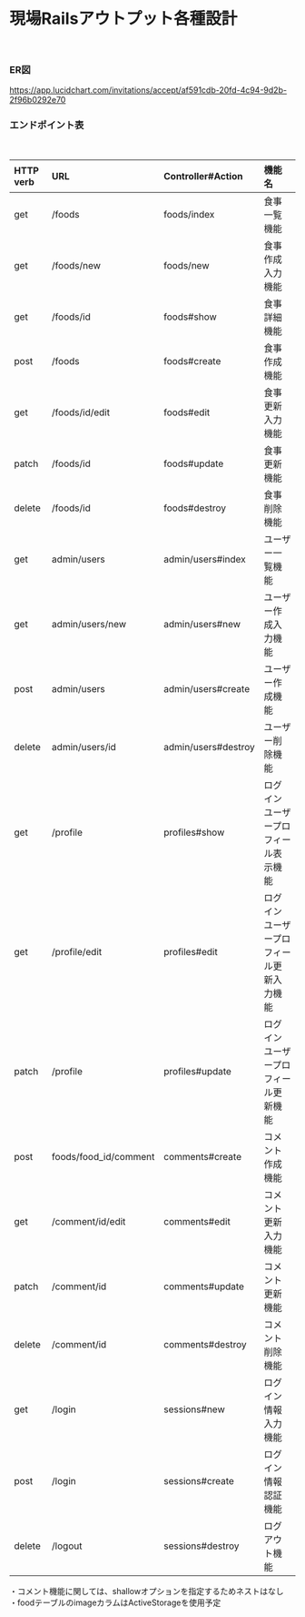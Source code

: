 # 現場Railsアウトプット各種設計
​
### ER図
https://app.lucidchart.com/invitations/accept/af591cdb-20fd-4c94-9d2b-2f96b0292e70
​
### エンドポイント表
​

|HTTP verb|URL|Controller#Action|機能名|
|:----|:----|:----|:----|
|get|/foods|foods/index|食事一覧機能|
|get|/foods/new|foods/new|食事作成入力機能|
|get|/foods/id|foods#show|食事詳細機能|
|post|/foods|foods#create|食事作成機能|
|get|/foods/id/edit|foods#edit|食事更新入力機能|
|patch|/foods/id|foods#update|食事更新機能|
|delete|/foods/id|foods#destroy|食事削除機能|
|get|admin/users|admin/users#index|ユーザー一覧機能|
|get|admin/users/new|admin/users#new|ユーザー作成入力機能|
|post|admin/users|admin/users#create|ユーザー作成機能|
|delete|admin/users/id|admin/users#destroy|ユーザー削除機能|
|get|/profile|profiles#show|ログインユーザープロフィール表示機能|
|get|/profile/edit|profiles#edit|ログインユーザープロフィール更新入力機能|
|patch|/profile|profiles#update|ログインユーザープロフィール更新機能|
|post|foods/food_id/comment|comments#create|コメント作成機能|
|get|/comment/id/edit|comments#edit|コメント更新入力機能|
|patch|/comment/id|comments#update|コメント更新機能|
|delete|/comment/id|comments#destroy|コメント削除機能|
|get|/login|sessions#new|ログイン情報入力機能|
|post|/login|sessions#create|ログイン情報認証機能|
|delete|/logout|sessions#destroy|ログアウト機能|

​
・コメント機能に関しては、shallowオプションを指定するためネストはなし  
・foodテーブルのimageカラムはActiveStorageを使用予定